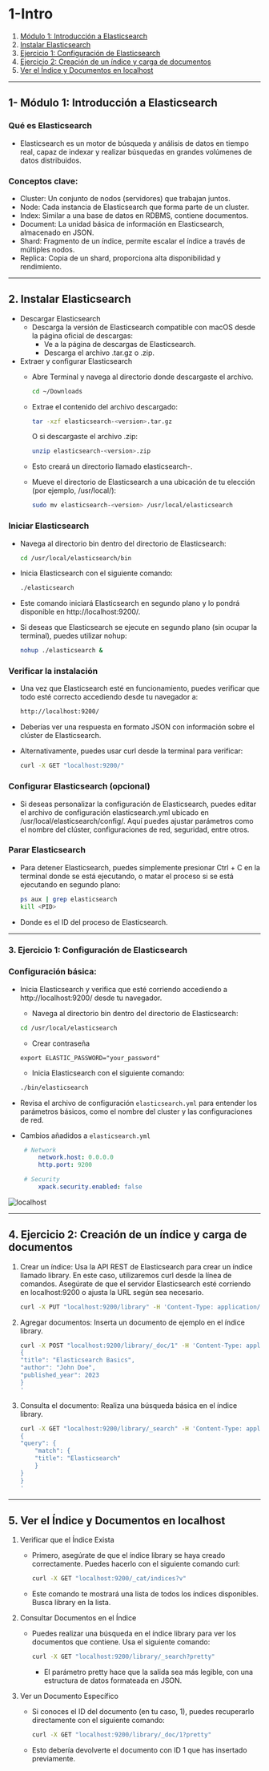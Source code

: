 # 1-Intro

1. [Módulo 1: Introducción a Elasticsearch](#schema1)
2. [Instalar Elasticsearch](#schema2)
3. [Ejercicio 1: Configuración de Elasticsearch](#schema3)
4. [Ejercicio 2: Creación de un índice y carga de documentos](#schema4)
5. [Ver el Índice y Documentos en localhost](#schema5)


<hr>

<a name="schema1"></a>

## 1- Módulo 1: Introducción a Elasticsearch
### Qué es Elasticsearch
- Elasticsearch es un motor de búsqueda y análisis de datos en tiempo real, capaz de indexar y realizar búsquedas en grandes volúmenes de datos distribuidos.
### Conceptos clave:
- Cluster: Un conjunto de nodos (servidores) que trabajan juntos.
- Node: Cada instancia de Elasticsearch que forma parte de un cluster.
- Index: Similar a una base de datos en RDBMS, contiene documentos.
- Document: La unidad básica de información en Elasticsearch, almacenado en JSON.
- Shard: Fragmento de un índice, permite escalar el índice a través de múltiples nodos.
- Replica: Copia de un shard, proporciona alta disponibilidad y rendimiento.


<hr>

<a name="schema2"></a>

## 2. Instalar Elasticsearch

- Descargar Elasticsearch
    - Descarga la versión de Elasticsearch compatible con macOS desde la página oficial de descargas:
        - Ve a la página de descargas de Elasticsearch.
        - Descarga el archivo .tar.gz o .zip.
- Extraer y configurar Elasticsearch
    - Abre Terminal y navega al directorio donde descargaste el archivo.
 
        ```bash
        cd ~/Downloads
        ```
    - Extrae el contenido del archivo descargado:

        ```bash
        tar -xzf elasticsearch-<version>.tar.gz
        ```
        O si descargaste el archivo .zip:

        ```bash
        unzip elasticsearch-<version>.zip
        ```
    - Esto creará un directorio llamado elasticsearch-<version>.

    - Mueve el directorio de Elasticsearch a una ubicación de tu elección (por ejemplo, /usr/local/):

        ```bash
        sudo mv elasticsearch-<version> /usr/local/elasticsearch
        ```
### Iniciar Elasticsearch
    
- Navega al directorio bin dentro del directorio de Elasticsearch:
    ```bash
    cd /usr/local/elasticsearch/bin
    ```
- Inicia Elasticsearch con el siguiente comando:

    ```bash
    ./elasticsearch
    ````

- Este comando iniciará Elasticsearch en segundo plano y lo pondrá disponible en http://localhost:9200/.
- Si deseas que Elasticsearch se ejecute en segundo plano (sin ocupar la terminal), puedes utilizar nohup:

    ```bash
    nohup ./elasticsearch &
    ```
### Verificar la instalación
- Una vez que Elasticsearch esté en funcionamiento, puedes verificar que todo esté correcto accediendo desde tu navegador a:

    ```bash
    http://localhost:9200/
    ````

- Deberías ver una respuesta en formato JSON con información sobre el clúster de Elasticsearch.

- Alternativamente, puedes usar curl desde la terminal para verificar:

    ```bash
    curl -X GET "localhost:9200/"
    ```
### Configurar Elasticsearch (opcional)
- Si deseas personalizar la configuración de Elasticsearch, puedes editar el archivo de configuración elasticsearch.yml ubicado en /usr/local/elasticsearch/config/. Aquí puedes ajustar parámetros como el nombre del clúster, configuraciones de red, seguridad, entre otros.

### Parar Elasticsearch
- Para detener Elasticsearch, puedes simplemente presionar Ctrl + C en la terminal donde se está ejecutando, o matar el proceso si se está ejecutando en segundo plano:

    ```bash
    ps aux | grep elasticsearch
    kill <PID>
    ```
- Donde <PID> es el ID del proceso de Elasticsearch.


<hr>

<a name="schema3"></a>

### 3. Ejercicio 1: Configuración de Elasticsearch

### Configuración básica:
- Inicia Elasticsearch y verifica que esté corriendo accediendo a http://localhost:9200/ desde tu navegador.
    - Navega al directorio bin dentro del directorio de Elasticsearch:
    ```bash
    cd /usr/local/elasticsearch
    ```
     -  Crear contraseña
    ```
    export ELASTIC_PASSWORD="your_password"
    ```
    - Inicia Elasticsearch con el siguiente comando:

    ```bash
    ./bin/elasticsearch
    ```
 
- Revisa el archivo de configuración `elasticsearch.yml` para entender los parámetros básicos, como el nombre del cluster y las configuraciones de red.
- Cambios añadidos a `elasticsearch.yml`
   ```yml
    # Network
        network.host: 0.0.0.0
        http.port: 9200

    # Security
        xpack.security.enabled: false
    ```
![localhost](./img/localhost.jpg)

<hr>

<a name="schema4"></a>

## 4. Ejercicio 2: Creación de un índice y carga de documentos
1. Crear un índice: Usa la API REST de Elasticsearch para crear un índice llamado library. En este caso, utilizaremos curl desde la línea de comandos. Asegúrate de que el servidor Elasticsearch esté corriendo en localhost:9200 o ajusta la URL según sea necesario.
    ```bash
    curl -X PUT "localhost:9200/library" -H 'Content-Type: application/json'
    ```
2. Agregar documentos: Inserta un documento de ejemplo en el índice library.
    ```bash
    curl -X POST "localhost:9200/library/_doc/1" -H 'Content-Type: application/json' -d'
    {
    "title": "Elasticsearch Basics",
    "author": "John Doe",
    "published_year": 2023
    }
    '
    ```

3. Consulta el documento: Realiza una búsqueda básica en el índice library.
    ```bash
    curl -X GET "localhost:9200/library/_search" -H 'Content-Type: application/json' -d'
    {
    "query": {
        "match": {
        "title": "Elasticsearch"
        }
    }
    }
    '
    ```

<hr>

<a name="schema5"></a>

## 5. Ver el Índice y Documentos en localhost
1. Verificar que el Índice Exista
    - Primero, asegúrate de que el índice library se haya creado correctamente. Puedes hacerlo con el siguiente comando curl:

        ```bash
        curl -X GET "localhost:9200/_cat/indices?v"
        ```
    - Este comando te mostrará una lista de todos los índices disponibles. Busca library en la lista.

2. Consultar Documentos en el Índice

    - Puedes realizar una búsqueda en el índice library para ver los documentos que contiene. Usa el siguiente comando:

        ```bash
        curl -X GET "localhost:9200/library/_search?pretty"
        ```
        - El parámetro pretty hace que la salida sea más legible, con una estructura de datos formateada en JSON.

3. Ver un Documento Específico

    - Si conoces el ID del documento (en tu caso, 1), puedes recuperarlo directamente con el siguiente comando:

        ```bash
        curl -X GET "localhost:9200/library/_doc/1?pretty"
        ```
    - Esto debería devolverte el documento con ID 1 que has insertado previamente.

